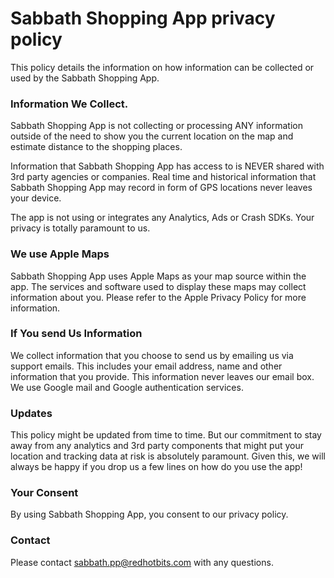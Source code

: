 # Sabbath Shopping App privacy policy

This policy details the information on how information can be collected or used by the Sabbath Shopping App.

### Information We Collect.

Sabbath Shopping App is not collecting or processing ANY information outside of the need to show you the current location on the map and estimate distance to the shopping places.

Information that Sabbath Shopping App has access to is NEVER shared with 3rd party agencies or companies. Real time and historical information that Sabbath Shopping App may record in form of GPS locations never leaves your device.

The app is not using or integrates any Analytics, Ads or Crash SDKs. Your privacy is totally paramount to us.

### We use Apple Maps

Sabbath Shopping App uses Apple Maps as your map source within the app. The services and software used to display these maps may collect information about you. Please refer to the Apple Privacy Policy for more information.

### If You send Us Information

We collect information that you choose to send us by emailing us via support emails. This includes your email address, name and other information that you provide. This information never leaves our email box. We use Google mail and Google authentication services.

### Updates

This policy might be updated from time to time. But our commitment to stay away from any analytics and 3rd party components that might put your location and tracking data at risk is absolutely paramount. Given this, we will always be happy if you drop us a few lines on how do you use the app!

### Your Consent

By using Sabbath Shopping App, you consent to our privacy policy.

### Contact

Please contact sabbath.pp@redhotbits.com with any questions.
